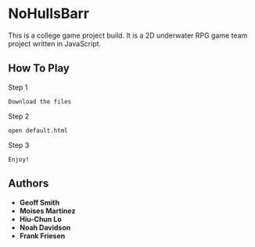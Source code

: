 # NoHullsBarr

This is a college game project build. It is a 2D underwater RPG game team project written in JavaScript.

## How To Play

Step 1
```
Download the files
```
Step 2
```
open default.html
```
Step 3
```
Enjoy!
```

## Authors

* **Geoff Smith**
* **Moises Martinez**
* **Hiu-Chun Lo**
* **Noah Davidson**
* **Frank Friesen**